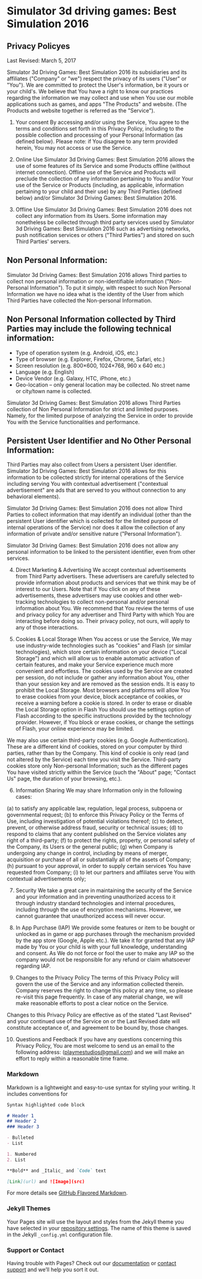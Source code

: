 # Simulator 3d driving games: Best Simulation 2016
## Privacy Policyes
Last Revised: March 5, 2017

Simulator 3d Driving Games: Best Simulation 2016 its subsidiaries and its affiliates ("Company" or "we") respect the privacy of its users ("User" or "You"). We are committed to protect the User's information, be it yours or your child's. We believe that You have a right to know our practices regarding the information we may collect and use when You use our mobile applications such as games, and apps "The Products" and website. (The Products and website together is referred as the "Service").

1.	Your consent
By accessing and/or using the Service, You agree to the terms and conditions set forth in this Privacy Policy, including to the possible collection and processing of your Personal Information (as defined below). Please note: if You disagree to any term provided herein, You may not access or use the Service.
 
2.	Online Use
Simulator 3d Driving Games: Best Simulation 2016 allows the use of some features of its Service and some Products offline (without internet connection). Offline use of the Service and Products will preclude the collection of any information pertaining to You and/or Your use of the Service or Products (including, as applicable, information pertaining to your child and their use) by any Third Parties (defined below) and/or Simulator 3d Driving Games: Best Simulation 2016.


 
3.	Offline Use
Simulator 3d Driving Games: Best Simulation 2016 does not collect any information from its Users. Some information may nonetheless be collected through third party services used by Simulator 3d Driving Games: Best Simulation 2016 such as advertising networks, push notification services or others ("Third Parties") and stored on such Third Parties' servers. 

## Non Personal Information:
Simulator 3d Driving Games: Best Simulation 2016 allows Third parties to collect non personal information or non-identifiable information ("Non-Personal Information").
To put it simply, with respect to such Non Personal Information we have no idea what is the identity of the User from which Third Parties have collected the Non-personal Information.
## Non Personal Information collected by Third Parties may include the following technical information: 
  -	Type of operation system (e.g. Android, iOS, etc.)
  -	Type of browser (e.g. Explorer, Firefox, Chrome, Safari, etc.)
  -	Screen resolution (e.g. 800×600, 1024×768, 960 x 640 etc.)
  -	Language (e.g. English)
  -	Device Vendor (e.g. Galaxy, HTC, iPhone, etc.)
  -	Geo-location – only general location may be collected. No street name or city/town name is collected.

Simulator 3d Driving Games: Best Simulation 2016 allows Third Parties collection of Non Personal Information for strict and limited purposes. Namely, for the limited purpose of analyzing the Service in order to provide You with the Service functionalities and performance.

## Persistent User Identifier and No Other Personal Information:
Third Parties may also collect from Users a persistent User identifier. Simulator 3d Driving Games: Best Simulation 2016 allows for this information to be collected strictly for internal operations of the Service including serving You with contextual advertisement ("contextual advertisement" are ads that are served to you without connection to any behavioral elements).

Simulator 3d Driving Games: Best Simulation 2016 does not allow Third Parties to collect information that may identify an individual (other than the persistent User identifier which is collected for the limited purpose of internal operations of the Service) nor does it allow the collection of any information of private and/or sensitive nature ("Personal Information").

Simulator 3d Driving Games: Best Simulation 2016 does not allow any personal information to be linked to the persistent identifier, even from other services.

4.	Direct Marketing & Advertising
We accept contextual advertisements from Third Party advertisers. These advertisers are carefully selected to provide information about products and services that we think may be of interest to our Users. Note that if You click on any of these advertisements, these advertisers may use cookies and other web-tracking technologies to collect non-personal and/or personal information about You. We recommend that You review the terms of use and privacy policy for any advertiser and Third Party with which You are interacting before doing so. Their privacy policy, not ours, will apply to any of those interactions.
 
5.	Cookies & Local Storage
When You access or use the Service, We may use industry-wide technologies such as "cookies" and Flash (or similar technologies), which store certain information on your device ("Local Storage") and which will allow us to enable automatic activation of certain features, and make your Service experience much more convenient and effortless. The cookies used by the Service are created per session, do not include or gather any information about You, other than your session key and are removed as the session ends. It is easy to prohibit the Local Storage. Most browsers and platforms will allow You to erase cookies from your device, block acceptance of cookies, or receive a warning before a cookie is stored. In order to erase or disable the Local Storage option in Flash You should use the settings option of Flash according to the specific instructions provided by the technology provider. However, if You block or erase cookies, or change the settings of Flash, your online experience may be limited.

We may also use certain third-party cookies (e.g. Google Authentication). These are a different kind of cookies, stored on your computer by third parties, rather than by the Company. This kind of cookie is only read (and not altered by the Service) each time you visit the Service. Third-party cookies store only Non-personal Information; such as the different pages You have visited strictly within the Service (such the "About" page; "Contact Us" page, the duration of your browsing, etc.).
 
6.	Information Sharing
We may share Information only in the following cases:

(a) to satisfy any applicable law, regulation, legal process, subpoena or governmental request; (b) to enforce this Privacy Policy or the Terms of Use, including investigation of potential violations thereof; (c) to detect, prevent, or otherwise address fraud, security or technical issues; (d) to respond to claims that any content published on the Service violates any right of a third-party; (f) to protect the rights, property, or personal safety of the Company, its Users or the general public; (g) when Company is undergoing any change in control, including by means of merger, acquisition or purchase of all or substantially all of the assets of Company; (h) pursuant to your approval, in order to supply certain services You have requested from Company; (i) to let our partners and affiliates serve You with contextual advertisements only;
 
7.	Security
We take a great care in maintaining the security of the Service and your information and in preventing unauthorized access to it through industry standard technologies and internal procedures, including through the use of encryption mechanisms. However, we cannot guarantee that unauthorized access will never occur.
 
8.	In App Purchase (IAP)
We provide some features or item to be bought or unlocked as in game or app purchases through the mechanism provided by the app store (Google, Apple etc.). We take it for granted that any IAP made by You or your child is with your full knowledge, understanding and consent. As We do not force or fool the user to make any IAP so the company would not be responsible for any refund or claim whatsoever regarding IAP.
 
9.	Changes to the Privacy Policy
The terms of this Privacy Policy will govern the use of the Service and any information collected therein. Company reserves the right to change this policy at any time, so please re-visit this page frequently. In case of any material change, we will make reasonable efforts to post a clear notice on the Service.

Changes to this Privacy Policy are effective as of the stated "Last Revised" and your continued use of the Service on or the Last Revised date will constitute acceptance of, and agreement to be bound by, those changes.
 
10.	Questions and Feedback
If you have any questions concerning this Privacy Policy, You are most welcome to send us an email to the following address: (playmestudios@gmail.com) and we will make an effort to reply within a reasonable time frame.



### Markdown

Markdown is a lightweight and easy-to-use syntax for styling your writing. It includes conventions for

```markdown
Syntax highlighted code block

# Header 1
## Header 2
### Header 3

- Bulleted
- List

1. Numbered
2. List

**Bold** and _Italic_ and `Code` text

[Link](url) and ![Image](src)
```

For more details see [GitHub Flavored Markdown](https://guides.github.com/features/mastering-markdown/).

### Jekyll Themes

Your Pages site will use the layout and styles from the Jekyll theme you have selected in your [repository settings](https://github.com/playmestudios/privacypolicy/settings). The name of this theme is saved in the Jekyll `_config.yml` configuration file.

### Support or Contact

Having trouble with Pages? Check out our [documentation](https://help.github.com/categories/github-pages-basics/) or [contact support](https://github.com/contact) and we’ll help you sort it out.
